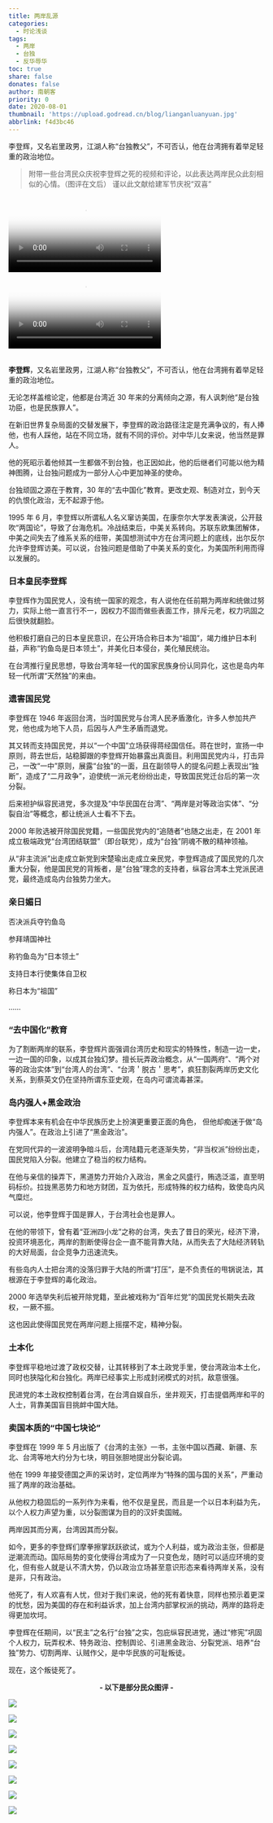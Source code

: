```yaml
---
title: 两岸乱源
categories:
  - 时论浅谈
tags:
  - 两岸
  - 台独
  - 反华辱华
toc: true
share: false
donates: false
author: 南朝客
priority: 0
date: 2020-08-01
thumbnail: 'https://upload.godread.cn/blog/lianganluanyuan.jpg'
abbrlink: f4d3bc46
---
```


<div class="description">李登辉，又名岩里政男，江湖人称“台独教父”，不可否认，他在台湾拥有着举足轻重的政治地位。</div>

<!-- more -->

>附带一些台湾民众庆祝李登辉之死的视频和评论，以此表达两岸民众此刻相似的心情。（图评在文后）
>谨以此文献给建军节庆祝“双喜”



<div class="article-video">
    <video src="https://upload.godread.cn/blog/lianganluanyuan_video_01.mp4" controls="controls" poster="https://upload.godread.cn/blog/lianganluanyuan_video_poster_01.jpg">
        您的浏览器不支持播放该视频，请右键获取视频链接查看。
    </video>
</div>



<div class="article-video">
    <video class="article-video" src="https://upload.godread.cn/blog/lianganluanyuan_video_02.mp4" controls="controls" poster="https://upload.godread.cn/blog/lianganluanyuan_video_poster_02.jpg">
        您的浏览器不支持播放该视频，请右键获取视频链接查看。
    </video>
</div>

<br>


**李登辉**，又名岩里政男，江湖人称“台独教父”，不可否认，他在台湾拥有着举足轻重的政治地位。

无论怎样盖棺论定，他都是台湾近 30 年来的分离倾向之源，有人讽刺他“是台独功臣，也是民族罪人”。

在新旧世界复杂局面的交替发展下，李登辉的政治路径注定是充满争议的，有人捧他，也有人踩他，站在不同立场，就有不同的评价。对中华儿女来说，他当然是罪人。

他的死昭示着他倾其一生都做不到台独，也正因如此，他的后继者们可能以他为精神图腾，让台独问题成为一部分人心中更加神圣的使命。

台独顽固之源在于教育，30 年的“去中国化”教育。更改史观、制造对立，到今天的仇恨化政治，无不起源于他。

1995 年 6 月，李登辉以所谓私人名义窜访美国，在康奈尔大学发表演说，公开鼓吹“两国论”，导致了台海危机。冷战结束后，中美关系转向。苏联东欧集团解体，中美之间失去了维系关系的纽带，美国想测试中方在台湾问题上的底线，出尔反尔允许李登辉访美。可以说，台独问题是借助了中美关系的变化，为美国所利用而得以发展的。



### **日本皇民李登辉**

李登辉作为国民党人，没有统一国家的观念，有人说他在任前期为两岸和统做过努力，实际上他一直言行不一，因权力不固而做些表面工作，排斥元老，权力巩固之后很快就翻脸。

他积极打磨自己的日本皇民意识，在公开场合称日本为“祖国”，竭力维护日本利益，声称“钓鱼岛是日本领土”，并美化日本侵台，美化殖民统治。

在台湾推行皇民思想，导致台湾年轻一代的国家民族身份认同异化，这也是岛内年轻一代所谓“天然独”的来由。



### **遗害国民党**

李登辉在 1946 年返回台湾，当时国民党与台湾人民矛盾激化，许多人参加共产党，他也成为地下人员，后因与人产生矛盾而退党。

其又转而支持国民党，并以“一个中国”立场获得蒋经国信任。蒋在世时，宣扬一中原则，蒋去世后，站稳脚跟的李登辉开始暴露出真面目。利用国民党内斗，打击异己，一改“一中”原则，展露“台独”的一面，且在副领导人的提名问题上表现出“独断”，造成了“二月政争”，迫使统一派元老纷纷出走，导致国民党迁台后的第一次分裂。

后来袒护纵容民进党，多次提及“中华民国在台湾”、“两岸是对等政治实体”、“分裂自治”等概念，都让统派人士看不下去。

2000 年败选被开除国民党籍，一些国民党内的“追随者”也随之出走，在 2001 年成立极端政党“台湾团结联盟”（即台联党），成为“台独”阴魂不散的精神领袖。

从“非主流派”出走成立新党到宋楚瑜出走成立亲民党，李登辉造成了国民党的几次重大分裂，他是国民党的背叛者，是“台独”理念的支持者，纵容台湾本土党派民进党，最终造成岛内台独势力坐大。



### **亲日媚日**

否决派兵夺钓鱼岛

参拜靖国神社

称钓鱼岛为“日本领土”

支持日本行使集体自卫权

称日本为“祖国”

……



### **“去中国化”教育**

为了割断两岸的联系，李登辉片面强调台湾历史和现实的特殊性，制造一边一史，一边一国的印象，以成其台独幻梦。擅长玩弄政治概念，从“一国两府”、“两个对等的政治实体”到“台湾人的台湾”、“台湾＇脱古＇思考”，疯狂割裂两岸历史文化关系，到蔡英文仍在坚持所谓东亚史观，在岛内可谓流毒甚深。



### **岛内强人+黑金政治**

李登辉本来有机会在中华民族历史上扮演更重要正面的角色， 但他却痴迷于做“岛内强人”。在政治上引进了“黑金政治”。

在党同代异的一波波明争暗斗后，台湾陆籍元老逐渐失势，“非当权派”纷纷出走，国民党陷入分裂。他建立了稳当的权力结构。

在他与亲信的操弄下，黑道势力开始介入政治，黑金之风盛行，贿选泛滥，直至明码标价。拉拢黑恶势力和地方财团，互为依托，形成特殊的权力结构，致使岛内风气糜烂。

可以说，他李登辉于国是罪人，于台湾社会也是罪人。

在他的带领下，曾有着“亚洲四小龙”之称的台湾，失去了昔日的荣光，经济下滑，投资环境恶化，两岸的割断使得台企一直不能背靠大陆，从而失去了大陆经济转轨的大好局面，台企竞争力迅速流失。

有些岛内人士把台湾的没落归罪于大陆的所谓“打压”，是不负责任的甩锅说法，其根源在于李登辉的毒化政治。

2000 年选举失利后被开除党籍，至此被戏称为“百年烂党”的国民党长期失去政权，一厥不振。

这也因此使得国民党在两岸问题上摇摆不定，精神分裂。



### **土本化**

李登辉平稳地过渡了政权交替，让其转移到了本土政党手里，使台湾政治本土化，同时也狭隘化和台独化。两岸已经事实上形成封闭模式的对抗，敌意很强。

民进党的本土政权控制着台湾，在台湾自娱自乐，坐井观天，打击提倡两岸和平的人士，背靠美国盲目挑衅中国大陆。



### **卖国本质的“中国七块论”**

李登辉在 1999 年 5 月出版了《台湾的主张》一书，主张中国以西藏、新疆、东北、台湾等地大约分为七块，明目张胆地提出分裂论调。

他在 1999 年接受德国之声的采访时，定位两岸为“特殊的国与国的关系”，严重动摇了两岸的政治基础。

从他权力稳固后的一系列作为来看，他不仅是皇民，而且是一个以日本利益为先，以个人权力声望为重，以分裂图谋为目的的汉奸卖国贼。

两岸因其而分离，台湾因其而分裂。

如今，更多的李登辉们摩拳擦掌跃跃欲试，或为个人利益，或为政治主张，但都是逆潮流而动。国际局势的变化使得台湾成为了一只变色龙，随时可以适应环境的变化，但有些人就是认不清大势，仍以政治立场甚至意识形态来看待两岸关系，没有是非，只有政治。

他死了，有人欢喜有人忧，但对于我们来说，他的死有着快意，同样也预示着更深的忧愁，因为美国的存在和利益诉求，加上台湾内部掌权派的挑动，两岸的路将走得更加坎坷。

李登辉在任期间，以“民主”之名行“台独”之实，包庇纵容民进党，通过“修宪”巩固个人权力，玩弄权术、特务政治、控制舆论、引进黑金政治、分裂党派、培养“台独”势力、切割两岸、认贼作父，是中华民族的可耻叛徒。

现在，这个叛徒死了。



<center><b>- 以下是部分民众图评 -</b></center>

![](https://upload.godread.cn/blog/lianganluanyuan_01.jpg)

![](https://upload.godread.cn/blog/lianganluanyuan_02.jpg)

![](https://upload.godread.cn/blog/lianganluanyuan_03.jpg)

![](https://upload.godread.cn/blog/lianganluanyuan_04.jpg)

![](https://upload.godread.cn/blog/lianganluanyuan_05.jpg)

![](https://upload.godread.cn/blog/lianganluanyuan_06.jpg)

![](https://upload.godread.cn/blog/lianganluanyuan_07.jpg)

![](https://upload.godread.cn/blog/lianganluanyuan_08.jpg)

